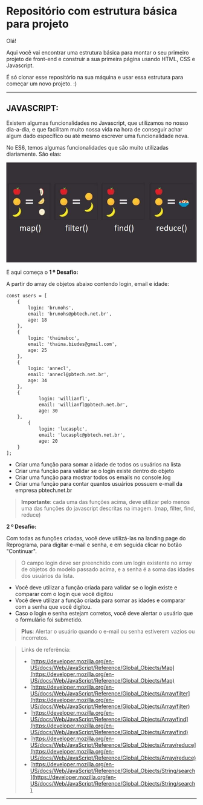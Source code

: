 # Repositório com estrutura básica para projeto

Olá!

Aqui você vai encontrar uma estrutura básica para montar o seu primeiro projeto de front-end e construir a sua primeira página usando HTML, CSS e Javascript.

É só clonar esse repositório na sua máquina e usar essa estrutura para começar um novo projeto. :)

---

## **JAVASCRIPT:**

Existem algumas funcionalidades no Javascript, que utilizamos no nosso dia-a-dia, e que facilitam muito nossa vida na hora de conseguir achar algum dado específico ou até mesmo escrever uma funcionalidade nova.

No ES6, temos algumas funcionalidades que são muito utilizadas diariamente. São elas:

![enter image description here](https://raw.githubusercontent.com/kimuradev/gh-assets/master/assets/javascript.jpg)


E aqui começa o **1 º Desafio:**

A partir do array de objetos abaixo contendo login, email e idade:

```
const users = [
	{
		login: 'brunohs',
		email: 'brunohs@pbtech.net.br',
		age: 18
	},
	{
		login: 'thainabcc',
		email: 'thaina.biudes@gmail.com',
		age: 25
	},
	{
		login: 'annecl',
		email: 'annecl@pbtech.net.br',
		age: 34
	},
   	{
        	login: 'willianfl',
	        email: 'willianfl@pbtech.net.br',
        	age: 30
	},
    	{
        	login: 'lucasplc',
	        email: 'lucasplc@pbtech.net.br',
        	age: 20
	}
];
```

- Criar uma função para somar a idade de todos os usuários na lista
- Criar uma função para validar se o login existe dentro do objeto
- Criar uma função para mostrar todos os emails no console.log
- Criar uma função para contar quantos usuários possuem e-mail da empresa pbtech.net.br

> **Importante**: cada uma das funções acima, deve utilizar pelo menos uma das funções do javascript descritas na imagem. (map, filter, find, reduce)

**2 º Desafio:** 

Com todas as funções criadas, você deve utilizá-las na landing page do Reprograma, para digitar e-mail e senha, e em seguida clicar no botão "Continuar".

> O campo login deve ser preenchido com um login existente no array de objetos do modelo passado acima, e a senha é a soma das idades dos usuários da lista.

- Você deve utilizar a função criada para validar se o login existe e comparar com o login que você digitou
- Você deve utilizar a função criada para somar as idades e comparar com a senha que você digitou.
- Caso o login e senha estejam corretos, você deve alertar o usuário que o formulário foi submetido.

> **Plus**: Alertar o usuário quando o e-mail ou senha estiverem vazios ou incorretos.

> Links de referência:
>
> - [https://developer.mozilla.org/en-US/docs/Web/JavaScript/Reference/Global_Objects/Map](https://developer.mozilla.org/en-US/docs/Web/JavaScript/Reference/Global_Objects/Map)
> - [https://developer.mozilla.org/en-US/docs/Web/JavaScript/Reference/Global_Objects/Array/filter](https://developer.mozilla.org/en-US/docs/Web/JavaScript/Reference/Global_Objects/Array/filter)
> - [https://developer.mozilla.org/en-US/docs/Web/JavaScript/Reference/Global_Objects/Array/find](https://developer.mozilla.org/en-US/docs/Web/JavaScript/Reference/Global_Objects/Array/find)
> - [https://developer.mozilla.org/en-US/docs/Web/JavaScript/Reference/Global_Objects/Array/reduce](https://developer.mozilla.org/en-US/docs/Web/JavaScript/Reference/Global_Objects/Array/reduce)
> - [https://developer.mozilla.org/en-US/docs/Web/JavaScript/Reference/Global_Objects/String/search](https://developer.mozilla.org/en-US/docs/Web/JavaScript/Reference/Global_Objects/String/search)

---

